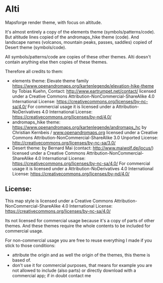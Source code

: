 # Alti

Mapsforge render theme, with focus on altitude.

It's almost entirely a copy of the elements theme (symbols/patterns/code).
But altitude lines copied of the andromaps_hike theme (code).
And landscape names (volcanos, mountain peaks, passes, saddles) copied of Desert theme (symbols/code).

All symbols/patterns/code are copies of these other themes. Alti doesn't contain anything else then copies of these themes.

Therefore all credits to them:

- elements theme: Elevate theme family
https://www.openandromaps.org/kartenlegende/elevation-hike-theme
by Tobias Kuehn, Contact: http://www.eartrumpet.net/contact/
licensed under a Creative Commons Attribution-NonCommercial-ShareAlike 4.0 International License: https://creativecommons.org/licenses/by-nc-sa/4.0/
For commercial usage it is licensed under a Attribution-NoDerivatives 4.0 International License: https://creativecommons.org/licenses/by-nd/4.0/
- andromaps_hike theme:
https://www.openandromaps.org/kartenlegende/andromaps_hc
by Christian Kernbeis / www.openandromaps.org
licensed under a Creative Commons Attribution-NonCommercial-ShareAlike 3.0 Unported License: http://creativecommons.org/licenses/by-nc-sa/3.0/
- Desert theme:
by Bernard Mai (contact: http://www.maiwolf.de/locus/)
licensed under a Creative Commons Attribution-NonCommercial-ShareAlike 4.0 International License: https://creativecommons.org/licenses/by-nc-sa/4.0/
For commercial usage it is licensed under a Attribution-NoDerivatives 4.0 International License: https://creativecommons.org/licenses/by-nd/4.0/

## License:

This map style is licensed under a Creative Commons Attribution-NonCommercial-ShareAlike 4.0 International License: https://creativecommons.org/licenses/by-nc-sa/4.0/

Its not licensed for commercial usage because it's a copy of parts of other themes. And these themes require the whole contents to be included for commercial usage.

For non-commercial usage you are free to reuse everything I made if you stick to those conditions:
- attribute the origin and as well the origin of the themes, this theme is based of.
- don't use it for commercial purposes, that means for example you are not allowed to include (also parts) or directly download with a commercial app; if in doubt contact me

